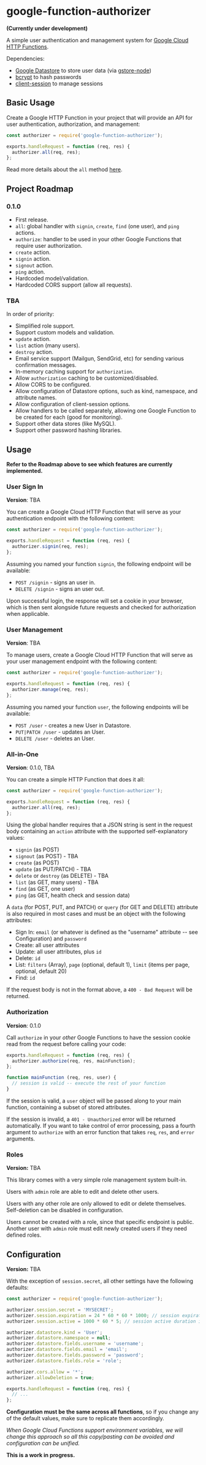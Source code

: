 # google-function-authorizer

__(Currently under development)__

A simple user authentication and management system for [Google Cloud HTTP Functions](https://cloud.google.com/functions/docs/writing/http).

Dependencies:

* [Google Datastore](https://cloud.google.com/datastore/) to store user data (via [gstore-node](https://github.com/sebelga/gstore-node))
* [bcrypt](https://github.com/kelektiv/node.bcrypt.js) to hash passwords
* [client-session](https://github.com/mozilla/node-client-sessions) to manage sessions

## Basic Usage

Create a Google HTTP Function in your project that will provide an API for user authentication, authorization, and management:

```javascript
const authorizer = require('google-function-authorizer');

exports.handleRequest = function (req, res) {
  authorizer.all(req, res);
};
```

Read more details about the `all` method [here](#all-in-one).

## Project Roadmap

### 0.1.0

* First release.
* `all`: global handler with `signin`, `create`, `find` (one user), and `ping` actions.
* `authorize`: handler to be used in your other Google Functions that require user authorization.
* `create` action.
* `signin` action.
* `signout` action.
* `ping` action.
* Hardcoded model/validation.
* Hardcoded CORS support (allow all requests).

### TBA

In order of priority:

* Simplified role support.
* Support custom models and validation.
* `update` action.
* `list` action (many users).
* `destroy` action.
* Email service support (Mailgun, SendGrid, etc) for sending various confirmation messages.
* In-memory caching support for `authorization`.
* Allow `authorization` caching to be customized/disabled.
* Allow CORS to be configured.
* Allow configuration of Datastore options, such as kind, namespace, and attribute names.
* Allow configuration of client-session options.
* Allow handlers to be called separately, allowing one Google Function to be created for each (good for monitoring).
* Support other data stores (like MySQL).
* Support other password hashing libraries.

## Usage

__Refer to the Roadmap above to see which features are currently implemented.__

### User Sign In

__Version__: TBA

You can create a Google Cloud HTTP Function that will serve as your authentication endpoint with the following content:

```javascript
const authorizer = require('google-function-authorizer');

exports.handleRequest = function (req, res) {
  authorizer.signin(req, res);
};
```

Assuming you named your function `signin`, the following endpoint will be available:

* `POST /signin` - signs an user in.
* `DELETE /signin` - signs an user out.

Upon successful login, the response will set a cookie in your browser, which is then sent alongside future requests and checked for authorization when applicable.

### User Management

__Version__: TBA

To manage users, create a Google Cloud HTTP Function that will serve as your user management endpoint with the following content:

```javascript
const authorizer = require('google-function-authorizer');

exports.handleRequest = function (req, res) {
  authorizer.manage(req, res);
};
```

Assuming you named your function `user`, the following endpoints will be available:

* `POST /user` - creates a new User in Datastore.
* `PUT|PATCH /user` - updates an User.
* `DELETE /user` - deletes an User.

### All-in-One

__Version__: 0.1.0, TBA

You can create a simple HTTP Function that does it all:

```javascript
const authorizer = require('google-function-authorizer');

exports.handleRequest = function (req, res) {
  authorizer.all(req, res);
};
```

Using the global handler requires that a JSON string is sent in the request body containing an `action` attribute with the supported self-explanatory values:

* `signin` (as POST)
* `signout` (as POST) - TBA
* `create` (as POST)
* `update` (as PUT/PATCH) - TBA
* `delete` or `destroy` (as DELETE) - TBA
* `list` (as GET, many users) - TBA
* `find` (as GET, one user)
* `ping` (as GET, health check and session data)

A `data` (for POST, PUT, and PATCH) or `query` (for GET and DELETE) attribute is also required in most cases and must be an object with the following attributes:

* Sign In: `email` (or whatever is defined as the "username" attribute -- see Configuration) and `password`
* Create: all user attributes
* Update: all user attributes, plus `id`
* Delete: `id`
* List: `filters` (Array), `page` (optional, default 1), `limit` (items per page, optional, default 20)
* Find: `id`

If the request body is not in the format above, a `400 - Bad Request` will be returned.

### Authorization

__Version__: 0.1.0

Call `authorize` in your _other_ Google Functions to have the session cookie read from the request before calling your code:

```javascript
exports.handleRequest = function (req, res) {
  authorizer.authorize(req, res, mainFunction);
};

function mainFunction (req, res, user) {
  // session is valid -- execute the rest of your function
}
```

If the session is valid, a `user` object will be passed along to your main function, containing a subset of stored attributes.

If the session is invalid, a `401 - Unauthorized` error will be returned automatically. If you want to take control of error processing, pass a fourth argument to `authorize` with an error function that takes `req`, `res`, and `error` arguments.

### Roles

__Version:__ TBA

This library comes with a very simple role management system built-in.

Users with `admin` role are able to edit and delete other users.

Users with any other role are only allowed to edit or delete themselves. Self-deletion can be disabled in configuration.

Users cannot be created with a role, since that specific endpoint is public. Another user with `admin` role must edit newly created users if they need defined roles.

## Configuration

__Version:__ TBA

With the exception of `session.secret`, all other settings have the following defaults:

```javascript
const authorizer = require('google-function-authorizer');

authorizer.session.secret = 'MYSECRET';
authorizer.session.expiration = 24 * 60 * 60 * 1000; // session expiration in ms
authorizer.session.active = 1000 * 60 * 5; // session active duration in ms

authorizer.datastore.kind = 'User';
authorizer.datastore.namespace = null;
authorizer.datastore.fields.username = 'username';
authorizer.datastore.fields.email = 'email';
authorizer.datastore.fields.password = 'password';
authorizer.datastore.fields.role = 'role';

authorizer.cors.allow = '*';
authorizer.allowDeletion = true;

exports.handleRequest = function (req, res) {
  // ...
};
```

__Configuration must be the same across all functions__, so if you change any of the default values, make sure to replicate them accordingly.

_When Google Cloud Functions support environment variables, we will change this approach so all this copy/pasting can be avoided and configuration can be unified._

__This is a work in progress.__
